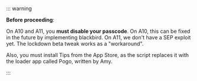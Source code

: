 ::: warning

**Before proceeding**:

On A10 and A11, you **must disable your passcode**. On A10, this can be fixed in the future by implementing blackbird. On A11, we don't have a SEP exploit yet. The lockdown beta tweak works as a "workaround".

Also, you must install Tips from the App Store, as the script replaces it with the loader app called Pogo, written by Amy. 

:::
